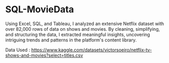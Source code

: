 # SQL-MovieData
Using Excel, SQL, and Tableau, I analyzed an extensive Netflix dataset with over 82,000 rows of data on shows and movies. By cleaning, simplifying, and structuring the data, I extracted meaningful insights, uncovering intriguing trends and patterns in the platform's content library.

Data Used : https://www.kaggle.com/datasets/victorsoeiro/netflix-tv-shows-and-movies?select=titles.csv

